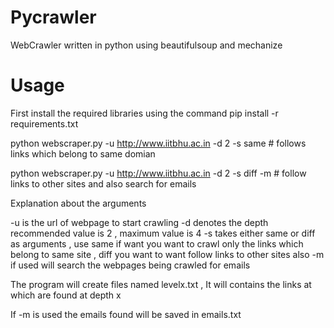 Pycrawler
=========

WebCrawler written in python using beautifulsoup and mechanize 

Usage
========

First install the required libraries using the command pip install -r requirements.txt

python webscraper.py -u http://www.iitbhu.ac.in -d 2  -s same  # follows links which belong to same domian 

python webscraper.py -u http://www.iitbhu.ac.in -d 2  -s diff -m # follow links to other sites and also search for emails  

Explanation about the arguments

-u is the url of webpage to start crawling
-d denotes the depth recommended value is 2 , maximum value is 4
-s takes either same or diff as arguments , use same if want you want to crawl only the links which belong to same site , diff you want to want follow links to other sites also
-m if used will search the webpages being crawled for emails 

The program will create files named levelx.txt , It will contains the links at which are found at depth x

If -m is used the emails found will be saved in emails.txt
